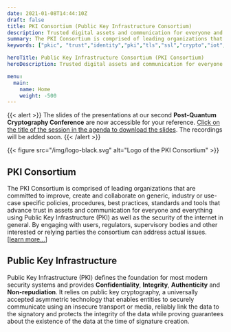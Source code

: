 ```yaml
---
date: 2021-01-08T14:44:10Z
draft: false
title: PKI Consortium (Public Key Infrastructure Consortium)
description: Trusted digital assets and communication for everyone and everything
summary: The PKI Consortium is comprised of leading organizations that are committed to improve, create and collaborate on generic, industry or use-case specific policies, procedures, best practices, standards and tools that advance trust in assets and communication for everyone and everything using Public Key Infrastructure (PKI) as well as the security of the internet in general. By engaging with users, regulators, supervisory bodies and other interested or relying parties the consortium can address actual issues.
keywords: ["pkic", "trust","identity","pki","tls","ssl","crypto","iot","devices", "consortium"]

heroTitle: Public Key Infrastructure Consortium (PKI Consortium)
heroDescription: Trusted digital assets and communication for everyone and everything

menu:
  main:
    name: Home
    weight: -500
---
```


{{< alert >}}
The slides of the presentations at our second **Post-Quantum Cryptography Conference** are now accessible for your reference. [Click on the title of the session in the agenda to download the slides](/events/2023/pqc-conference-amsterdam-nl/). The recordings will be added soon.
{{< /alert >}}

{{< figure src="/img/logo-black.svg" alt="Logo of the PKI Consortium" >}}

## PKI Consortium

The PKI Consortium is comprised of leading organizations that are committed to improve, create and collaborate on generic, industry or use-case specific policies, procedures, best practices, standards and tools that advance trust in assets and communication for everyone and everything using Public Key Infrastructure (PKI) as well as the security of the internet in general. By engaging with users, regulators, supervisory bodies and other interested or relying parties the consortium can address actual issues. [[learn more...](/about/)]

## Public Key Infrastructure 

Public Key Infrastructure (PKI) defines the foundation for most modern security systems and provides **Confidentiality**, **Integrity**, **Authenticity** and **Non-repudiation**. It relies on public key cryptography, a universally accepted asymmetric technology that enables entities to securely communicate using an insecure transport or media, reliably link the data to the signatory and protects the integrity of the data while proving guarantees about the existence of the data at the time of signature creation.
